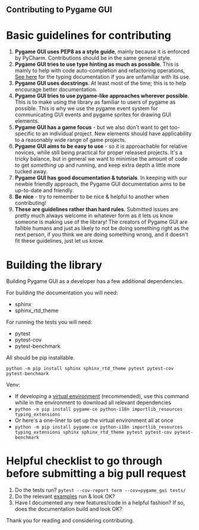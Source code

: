 Contributing to Pygame GUI
--------------------------

Basic guidelines for contributing
================================

1. **Pygame GUI uses PEP8 as a style guide**, mainly because it is enforced by PyCharm. Contributions should be in the same general style.
2. **Pygame GUI tries to use type hinting as much as possible**. This is mainly to help with code auto-completion and refactoring operations, [See here](https://docs.python.org/3/library/typing.html) for the typing documentation if you are unfamiliar with its use.
3. **Pygame GUI uses docstrings**. At least most of the time; this is to help encourage better documentation.
4. **Pygame GUI tries to use pygame-like approaches wherever possible**. This is to make using the library as familiar to users of pygame as possible. This is why we use the pygame event system for communicating GUI events and pygame sprites for drawing GUI elements.
5. **Pygame GUI has a game focus** - but we also don't want to get too-specific to an individual project. New elements should have applicability to a reasonably wide range of game projects.
6. **Pygame GUI aims to be easy to use** - so it is approachable for relative novices, while still being practical for proper released projects. It's a tricky balance, but in general we want to minimise the amount of code to get _something_ up and running, and keep extra depth a little more tucked away.
7. **Pygame GUI has good documentation & tutorials**. In keeping with our newbie friendly approach, the Pygame GUI documentation aims to be up-to-date and friendly.
8. **Be nice** - try to remember to be nice & helpful to another when contributing!
9. **These are guidelines rather than hard rules**. Submitted issues are pretty much always welcome in whatever form as it lets us know someone is making use of the library! The creators of Pygame GUI are fallible humans and just as likely to not be doing something right as the next person, if you think we are doing something wrong, and it doesn't fit these guidelines, just let us know.

Building the library
====================

Building Pygame GUI as a developer has a few additional dependencies.

For building the documentation you will need:

  - sphinx
  - sphinx_rtd_theme
  
For running the tests you will need:

 - pytest
 - pytest-cov
 - pytest-benchmark
 
 
All should be pip installable.

```python -m pip install sphinx sphinx_rtd_theme pytest pytest-cov pytest-benchmark```

Venv:
+ If developing a [virtual environment](https://docs.python.org/3/library/venv.html) (recommended), use this command while in the environment to download all relevant dependencies
+ ```python -m pip install pygame-ce python-i18n importlib_resources typing_extensions```
+ Or here's a one-liner to set up the virtual environment all at once
+ ```python -m pip install pygame-ce python-i18n importlib_resources typing_extensions sphinx sphinx_rtd_theme pytest pytest-cov pytest-benchmark ```
 
 Helpful checklist to go through before submitting a big pull request
 ====================================================================
 
 1. Do the tests run?
 `pytest --cov-report term --cov=pygame_gui tests/`
 2. Do the relevant [examples](https://github.com/MyreMylar/pygame_gui_examples) run & look OK?
 3. Have I documented any new features/code in a helpful fashion? If so, does the documentation build and look OK?
 
 
 Thank you for reading and considering contributing.
